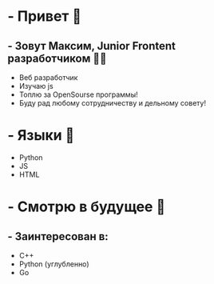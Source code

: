 # - Привет 👋
## - Зовут Максим, Junior Frontent разработчиком 🧑‍💻
- Веб разработчик
- Изучаю js
- Топлю за OpenSourse программы!
- Буду рад любому сотрудничеству и дельному совету!


# - Языки 👅
- Python
- JS
- HTML


# - Смотрю в будущее 🔮
## - Заинтересован в:
- C++
- Python (углубленно)
- Go

<!--
**teperkarek/teperkarek** is a ✨ _special_ ✨ repository because its `README.md` (this file) appears on your GitHub profile.

Here are some ideas to get you started:

- 🔭 I’m currently working on ...
- 🌱 I’m currently learning ...
- 👯 I’m looking to collaborate on ...
- 🤔 I’m looking for help with ...
- 💬 Ask me about ...
- 📫 How to reach me: ...
- 😄 Pronouns: ...
- ⚡ Fun fact: ...
-->
